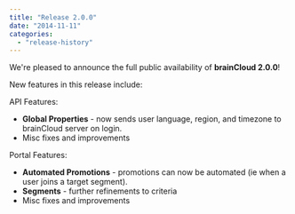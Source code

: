 ```yaml
---
title: "Release 2.0.0"
date: "2014-11-11"
categories: 
  - "release-history"
---
```


We're pleased to announce the full public availability of **brainCloud 2.0.0**!

New features in this release include:

API Features:

- **Global Properties** - now sends user language, region, and timezone to brainCloud server on login.
- Misc fixes and improvements

Portal Features:

- **Automated Promotions** \- promotions can now be automated (ie when a user joins a target segment).
- **Segments** \- further refinements to criteria
- Misc fixes and improvements
